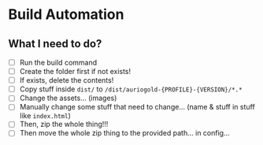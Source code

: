 # Build Automation

## What I need to do?

- [ ] Run the build command
- [ ] Create the folder first if not exists!
- [ ] If exists, delete the contents!
- [ ] Copy stuff inside `dist/` to `/dist/auriogold-{PROFILE}-{VERSION}/*.*`
- [ ] Change the assets... (images)
- [ ] Manually change some stuff that need to change... (name & stuff in stuff like `index.html`)
- [ ] Then, zip the whole thing!!!
- [ ] Then move the whole zip thing to the provided path... in config...
